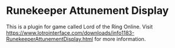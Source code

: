 # Runekeeper Attunement Display
This is a plugin for game called Lord of the Ring Online. Visit https://www.lotrointerface.com/downloads/info1183-RunekeeperAttunementDisplay.html for more information.

